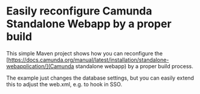 # Easily reconfigure Camunda Standalone Webapp by a proper build

This simple Maven project shows how you can reconfigure the [https://docs.camunda.org/manual/latest/installation/standalone-webapplication/](Camunda standalone webapp) by a proper build process.

The example just changes the database settings, but you can easily extend this to adjust the web.xml, e.g. to hook in SSO. 
